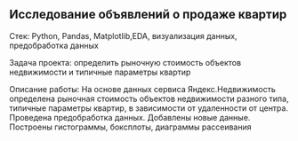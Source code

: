## Исследование объявлений о продаже квартир

Стек: Python, Pandas, Matplotlib,EDA, визуализация данных, предобработка данных

Задача проекта: определить рыночную стоимость объектов недвижимости и типичные параметры квартир

Описание работы: На основе данных сервиса Яндекс.Недвижимость определена рыночная стоимость объектов недвижимости разного типа, типичные параметры квартир, в зависимости от удаленности от центра. Проведена предобработка данных. Добавлены новые данные. Построены гистограммы, боксплоты, диаграммы рассеивания

